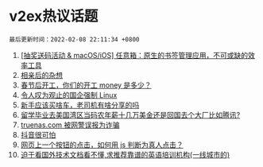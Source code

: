 # v2ex热议话题

`最后更新时间：2022-02-08 22:11:34 +0800`

1. [[抽奖送码活动 & macOS/iOS] 任意箱：原生的书签管理应用，不可或缺的效率工具](https://www.v2ex.com/t/832392)
1. [相亲后的杂想](https://www.v2ex.com/t/832463)
1. [春节后开工，你们的开工 money 是多少？](https://www.v2ex.com/t/832360)
1. [令人叹为观止的国企强制 Linux](https://www.v2ex.com/t/832405)
1. [新手应该买啥车，老司机有啥分享的吗](https://www.v2ex.com/t/832338)
1. [留学毕业去美国湾区当码农年薪十几万美金还是回国去个大厂比如腾讯?](https://www.v2ex.com/t/832346)
1. [truenas.com 被网警误报为诈骗](https://www.v2ex.com/t/832355)
1. [抖音很可怕](https://www.v2ex.com/t/832436)
1. [网页上一个按钮的点击，如何用 js 判断为真人点击？](https://www.v2ex.com/t/832362)
1. [迫于看国外技术文档看不懂,求推荐靠谱的英语培训机构(一线城市的)](https://www.v2ex.com/t/832329)

